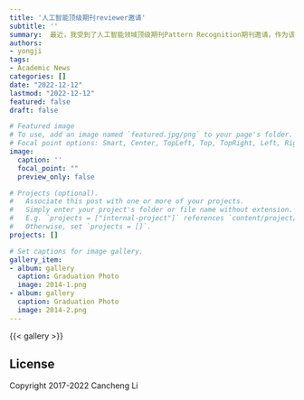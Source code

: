 ```yaml
---
title: '人工智能顶级期刊reviewer邀请'
subtitle: ''
summary:  最近，我受到了人工智能领域顶级期刊Pattern Recognition期刊邀请，作为该期刊的peer reviewer，继续努力!
authors:
- yongji
tags:
- Academic News
categories: []
date: "2022-12-12"
lastmod: "2022-12-12"
featured: false
draft: false

# Featured image
# To use, add an image named `featured.jpg/png` to your page's folder.
# Focal point options: Smart, Center, TopLeft, Top, TopRight, Left, Right, BottomLeft, Bottom, BottomRight
image:
  caption: ''
  focal_point: ""
  preview_only: false

# Projects (optional).
#   Associate this post with one or more of your projects.
#   Simply enter your project's folder or file name without extension.
#   E.g. `projects = ["internal-project"]` references `content/project/deep-learning/index.md`.
#   Otherwise, set `projects = []`.
projects: []

# Set captions for image gallery.
gallery_item:
- album: gallery
  caption: Graduation Photo
  image: 2014-1.png
- album: gallery
  caption: Graduation Photo
  image: 2014-2.png
---
```


{{< gallery >}}

## License

Copyright 2017-2022 Cancheng Li
